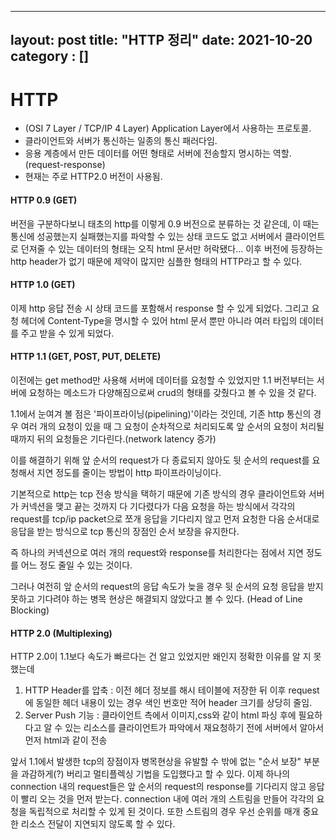 
---
layout: post
title: "HTTP 정리"
date: 2021-10-20
category : []
---


# HTTP

- (OSI 7 Layer / TCP/IP 4 Layer) Application Layer에서 사용하는 프로토콜.
- 클라이언트와 서버가 통신하는 일종의 통신 패러다임.
- 응용 계층에서 만든 데이터를 어떤 형태로 서버에 전송할지 명시하는 역할.(request-response)
- 현재는 주로 HTTP2.0 버전이 사용됨. 


#### HTTP 0.9 (GET)
버전을 구분하다보니 태초의 http를 이렇게 0.9 버전으로 분류하는 것 같은데,
이 때는 통신에 성공했는지 실패했는지를 파악할 수 있는 상태 코드도 없고 서버에서 클라이언트로 
던져줄 수 있는 데이터의 형태는 오직 html 문서만 허락됐다... 
이후 버전에 등장하는 http header가 없기 때문에 제약이 많지만 심플한 형태의 
HTTP라고 할 수 있다. 


#### HTTP 1.0 (GET)
이제 http 응답 전송 시 상태 코드를 포함해서 response 할 수 있게 되었다.
그리고 요청 헤더에 Content-Type을 명시할 수 있어 html 문서 뿐만 아니라 여러 타입의 데이터를
주고 받을 수 있게 되었다.


#### HTTP 1.1 (GET, POST, PUT, DELETE)
이전에는 get method만 사용해 서버에 데이터를 요청할 수 있었지만 1.1 버전부터는 서버에 요청하는 
메소드가 다양해짐으로써 crud의 형태를 갖췄다고 볼 수 있을 것 같다.

1.1에서 눈여겨 볼 점은 '파이프라이닝(pipelining)'이라는 것인데, 
기존 http 통신의 경우 여러 개의 요청이 있을 때 그 요청이 순차적으로 처리되도록
앞 순서의 요청이 처리될 때까지 뒤의 요청들은 기다린다.(network latency 증가)

이를 해결하기 위해 앞 순서의 request가 다 종료되지 않아도 뒷 순서의 request를 요청해서
지연 정도를 줄이는 방법이 http 파이프라이닝이다.

기본적으로 http는 tcp 전송 방식을 택하기 때문에 
기존 방식의 경우 클라이언트와 서버가 커넥션을 맺고 끝는 것까지 다 기다렸다가 다음 요청을 하는 방식에서
각각의 request를 tcp/ip packet으로 쪼개 응답을 기다리지 않고 먼저 요청한 다음 
순서대로 응답을 받는 방식으로 tcp 통신의 장점인 순서 보장을 유지한다.

즉 하나의 커넥션으로 여러 개의 request와 response를 처리한다는 점에서 지연 정도를 어느 정도
줄일 수 있는 것이다.

그러나 여전히 앞 순서의 request의 응답 속도가 늦을 경우 뒷 순서의 요청 응답을 받지 못하고
기다려야 하는 병목 현상은 해결되지 않았다고 볼 수 있다.
(Head of Line Blocking)


#### HTTP 2.0 (Multiplexing)

HTTP 2.0이 1.1보다 속도가 빠르다는 건 알고 있었지만 왜인지 정확한 이유를 알 지 못했는데
1. HTTP Header를 압축 : 이전 헤더 정보를 해시 테이블에 저장한 뒤 이후 request에 동일한 
헤더 내용이 있는 경우 색인 번호만 적어 header 크기를 상당히 줄임.
2. Server Push 기능 : 클라이언트 측에서 이미지,css와 같이 html 파싱 후에 필요하다고 알 수 있는
리소스를 클라이언트가 파악에서 재요청하기 전에 서버에서 알아서 먼저 html과 같이 전송

앞서 1.1에서 발생한 tcp의 장점이자 병목현상을 유발할 수 밖에 없는 "순서 보장" 부분을 과감하게(?)
버리고 멀티플렉싱 기법을 도입했다고 할 수 있다. 이제 하나의 connection 내의
request들은 앞 순서의 request의 response를 기다리지 않고 응답이 빨리 오는 것을 먼저 받는다. 
connection 내에 여러 개의 스트림을 만들어 각각의 요청을 독립적으로 처리할 수 있게 된 것이다.
또한 스트림의 경우 우선 순위를 매개 중요한 리소스 전달이 지연되지 않도록 할 수 있다.
